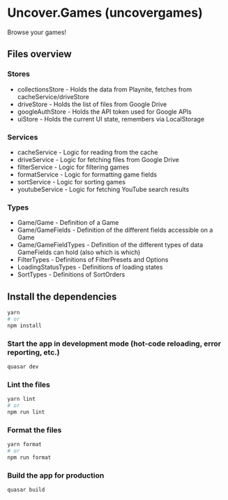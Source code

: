 # Uncover.Games (uncovergames)

Browse your games!

## Files overview

### Stores

- collectionsStore - Holds the data from Playnite, fetches from cacheService/driveStore
- driveStore - Holds the list of files from Google Drive
- googleAuthStore - Holds the API token used for Google APIs
- uiStore - Holds the current UI state, remembers via LocalStorage

### Services

- cacheService - Logic for reading from the cache
- driveService - Logic for fetching files from Google Drive
- filterService - Logic for filtering games
- formatService - Logic for formatting game fields
- sortService - Logic for sorting games
- youtubeService - Logic for fetching YouTube search results

### Types

- Game/Game - Definition of a Game
- Game/GameFields - Definition of the different fields accessible on a Game
- Game/GameFieldTypes - Definition of the different types of data GameFields can hold (also which is which)
- FilterTypes - Definitions of FilterPresets and Options
- LoadingStatusTypes - Definitions of loading states
- SortTypes - Definitions of SortOrders

## Install the dependencies

```bash
yarn
# or
npm install
```

### Start the app in development mode (hot-code reloading, error reporting, etc.)

```bash
quasar dev
```

### Lint the files

```bash
yarn lint
# or
npm run lint
```

### Format the files

```bash
yarn format
# or
npm run format
```

### Build the app for production

```bash
quasar build
```
